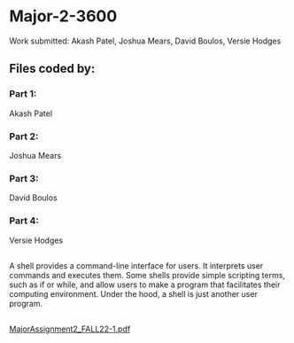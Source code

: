 # Major-2-3600
Work submitted: Akash Patel, Joshua Mears, David Boulos, Versie Hodges

## Files coded by:
### Part 1:
Akash Patel

### Part 2:
Joshua Mears

### Part 3:
David Boulos

### Part 4:
Versie Hodges

## 
A shell provides a command-line interface for users. It interprets user commands and executes them. Some shells provide simple scripting terms, such as if or while, and allow users to make a program that facilitates their computing environment. Under the hood, a shell is just another user program.
##


[MajorAssignment2_FALL22-1.pdf](https://github.com/akash17patel/Major-2-3600/files/10170662/MajorAssignment2_FALL22-1.pdf)
